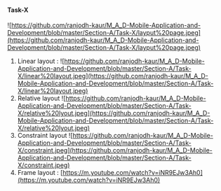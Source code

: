 #### Task-X
![https://github.com/ranjodh-kaur/M_A_D-Mobile-Application-and-Development/blob/master/Section-A/Task-X/layput%20page.jpeg](https://github.com/ranjodh-kaur/M_A_D-Mobile-Application-and-Development/blob/master/Section-A/Task-X/layput%20page.jpeg)
1. Linear layout : ![https://github.com/ranjodh-kaur/M_A_D-Mobile-Application-and-Development/blob/master/Section-A/Task-X/linear%20layout.jpeg](https://github.com/ranjodh-kaur/M_A_D-Mobile-Application-and-Development/blob/master/Section-A/Task-X/linear%20layout.jpeg)
2. Relative layout ![https://github.com/ranjodh-kaur/M_A_D-Mobile-Application-and-Development/blob/master/Section-A/Task-X/relative%20lyout.jpeg](https://github.com/ranjodh-kaur/M_A_D-Mobile-Application-and-Development/blob/master/Section-A/Task-X/relative%20lyout.jpeg)
4. Constraint layout ![https://github.com/ranjodh-kaur/M_A_D-Mobile-Application-and-Development/blob/master/Section-A/Task-X/constraint.jpeg](https://github.com/ranjodh-kaur/M_A_D-Mobile-Application-and-Development/blob/master/Section-A/Task-X/constraint.jpeg)
5. Frame layout : [https://m.youtube.com/watch?v=iNR9EJw3Ah0](https://m.youtube.com/watch?v=iNR9EJw3Ah0)

